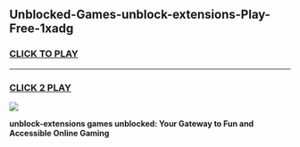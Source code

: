 
## Unblocked-Games-unblock-extensions-Play-Free-1xadg
<h3>
<a href="https://premium76.site?title=unblock-extensions&ref=21A">CLICK TO PLAY</a></h3>
<hr>

<h3>
<a href="https://premium76.site?title=unblock-extensions&ref=21A">CLICK 2 PLAY</a>
  
</h3>

<a href="https://premium76.site?title=unblock-extensions&ref=21A"><img src="https://clearcache.store/games.png"></a>


**unblock-extensions games unblocked: Your Gateway to Fun and Accessible Online Gaming**
